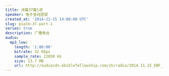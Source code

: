 ```yaml
---
title: 诗篇37篇1讲
speaker: 电子圣经团契
created_at: '2014-11-15 14:00:00 UTC'
slug: psalm-37-part-1
series: true
description: 广播电台
audio:
  mp3_low:
    length: '1:00:00'
    bitrate: 32 Kbps
    sample_rate: 22050 Hz
    size: 13.7 MB
    url: http://audiocdn.ebiblefellowship.com/zh/radio/2014.11.15_EBF_-_Psalm_37_Part_1.mp3
---
```

